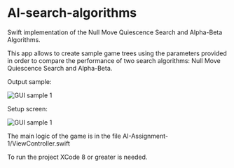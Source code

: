 # AI-search-algorithms

Swift implementation of the Null Move Quiescence Search and Alpha-Beta Algorithms.

This app allows to create sample game trees using the parameters provided in order to compare the performance of two search algorithms: Null Move Quiescence Search and Alpha-Beta.

Output sample:

![GUI sample 1](https://github.com/samuelpf/AI-search-algorithms/blob/master/AI-Assignment-1/gui-example-1.png)

Setup screen:

![GUI sample 1](https://github.com/samuelpf/AI-search-algorithms/blob/master/AI-Assignment-1/gui-example-2.png)

The main logic of the game is in the file AI-Assignment-1/ViewController.swift

To run the project XCode 8 or greater is needed.
